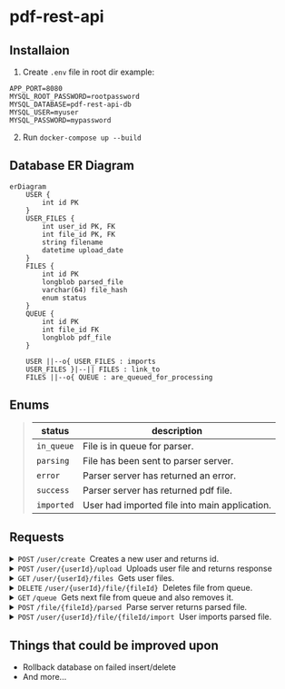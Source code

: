 # pdf-rest-api
## Installaion
1. Create ``.env`` file in root dir example: 
```
APP_PORT=8080
MYSQL_ROOT_PASSWORD=rootpassword
MYSQL_DATABASE=pdf-rest-api-db
MYSQL_USER=myuser
MYSQL_PASSWORD=mypassword
```

2. Run ``docker-compose up --build``


## Database ER Diagram
```mermaid
erDiagram
    USER {
        int id PK
    }
    USER_FILES {
        int user_id PK, FK
        int file_id PK, FK
        string filename
        datetime upload_date
    }
    FILES {
        int id PK
        longblob parsed_file
        varchar(64) file_hash
        enum status
    }
    QUEUE {
        int id PK
        int file_id FK
        longblob pdf_file
    }

    USER ||--o{ USER_FILES : imports
    USER_FILES }|--|| FILES : link_to
    FILES ||--o{ QUEUE : are_queued_for_processing
```


## Enums
> |status| description|
> |------|------------|
> |`in_queue`| File is in queue for parser. |
> |`parsing`| File has been sent to parser server. |
> |`error`| Parser server has returned an error. |
> |`success`| Parser server has returned pdf file. |
> |`imported`| User had imported file into main application. |


## Requests
<details>
 <summary><code>POST</code> <code>/user/create</code>&nbsp;&nbsp;Creates a new user and returns id.</summary>

#### Response Examples
##### 200
```json
{
    "message": "User created successfully",
    "user_id": 1
}
```
</details>

<details>
 <summary><code>POST</code> <code>/user/{userId}/upload</code>&nbsp;&nbsp;Uploads user file and returns response</summary>

#### Input
```markdown
The input should be sent as `form-data` with the following key-value pair:

- `file`: The PDF file to be uploaded.
```

#### Response Examples
##### 200
```json
{
    "file_id": 1,
    "filename": "test.pdf",
    "message": "File uploaded successfully"
}
```

##### 413
```json
{
    "error": "File size exceeds 10MB limit"
}
```

##### 400

```json
{
    "error": "File is required", 
    "details": "http: no such file"
}
```
</details>

<details>
 <summary><code>GET</code> <code>/user/{userId}/files</code>&nbsp;&nbsp;Gets user files.</summary>

#### Response Examples
##### 200
```json
[
    {
        "upload_date": "2025-02-10 20:45:13",
        "filename": "test.pdf",
        "status": "in_queue"
    }
]
```
</details>

<details>
 <summary><code>DELETE</code> <code>/user/{userId}/file/{fileId}</code>&nbsp;&nbsp;Deletes file from queue.</summary>

#### Response Examples
##### 200
```json
[
    {
        "file_id": 1,
        "message": "File deleted successfully"
    }
]
```

##### 500
```json
[
    {
        "status":"error",
        "message":"Failed to delete file", 
        "details": "Error retrieving file status: sql: no rows in result set"
    }
]
```
</details>

<details>
 <summary><code>GET</code> <code>/queue</code>&nbsp;&nbsp;Gets next file from queue and also removes it.</summary>

#### Response Examples
##### 200
```json
[
    {
        "file_id": 3,
        "pdf_file": "{file_contents}"
    }
]
```
##### 404
```json
[
    {
        "status":"error",
        "message":"Queue is empty"
    }
]
```
</details>

<details>
 <summary><code>POST</code> <code>/file/{fileId}/parsed</code>&nbsp;&nbsp;Parse server returns parsed file.</summary>

#### Input Example
```json
{
    "status": "success",
    "error_message": "",
    "parsed_file": "{file_contents}"
}
```
#### Response Examples
##### 200
```json
[
    {
        "message": "Parsed information uploaded successfully"
    }
]
```
</details>

<details>
 <summary><code>POST</code> <code>/user/{userId}/file/{fileId/import</code>&nbsp;&nbsp;User imports parsed file.</summary>

#### Response Examples
##### 200
```json
[
    {
        "file_id": 3,
        "message": "File imported successfully"
    }
]
```
##### 500
```json
[
    {
        "status":"error",
        "message":"Failed to import file", 
        "details": "File is not in 'success' state. Cannot import."
    }
]
```
</details>

## Things that could be improved upon
- Rollback database on failed insert/delete
- And more...